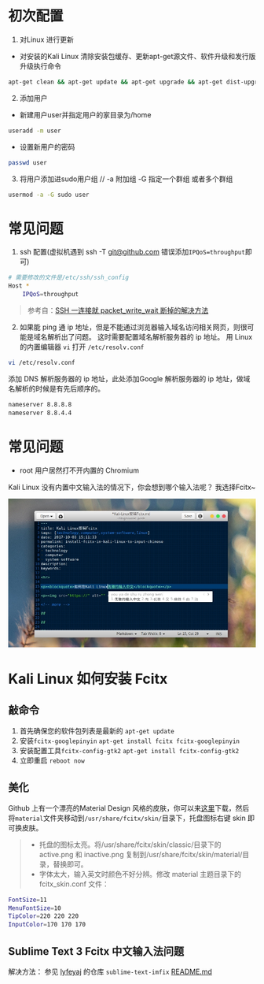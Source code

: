 # 初次配置


1. 对Linux 进行更新
* 对安装的Kali Linux 清除安装包缓存、更新apt-get源文件、软件升级和发行版升级执行命令

```bash
apt-get clean && apt-get update && apt-get upgrade && apt-get dist-upgrade -y
```

2. 添加用户
* 新建用户user并指定用户的家目录为/home

```bash
useradd -m user
```

* 设置新用户的密码

```bash
passwd user
```

3. 将用户添加进sudo用户组
// -a 附加组 -G 指定一个群组 或者多个群组

```bash
usermod -a -G sudo user
```

# 常见问题

1. ssh 配置(虚拟机遇到 ssh -T git@github.com 错误添加`IPQoS=throughput`即可)

```bash
# 需要修改的文件是/etc/ssh/ssh_config
Host *
    IPQoS=throughput
```

>参考自：[SSH 一连接就 packet_write_wait 断掉的解决方法](https://frankr0.github.io/tricks/SSH-connections-dropped-due-to-QoS-flags/)

2. 如果能 ping 通 ip 地址，但是不能通过浏览器输入域名访问相关网页，则很可能是域名解析出了问题。
这时需要配置域名解析服务器的 ip 地址。
用 Linux 的内置编辑器 `vi` 打开 `/etc/resolv.conf`

```bash
vi /etc/resolv.conf
```

添加 DNS 解析服务器的 ip 地址，此处添加Google 解析服务器的 ip 地址，做域名解析的时候是有先后顺序的。

```bash
nameserver 8.8.8.8
nameserver 8.8.4.4
```

# 常见问题

* root 用户居然打不开内置的 Chromium



Kali Linux 没有内置中文输入法的情况下，你会想到哪个输入法呢？ 我选择Fcitx~
<!-- more -->

![优雅的输入中文](https://github.com/ericclose/images/raw/master/install-chinese-ime.jpg)

# Kali Linux 如何安装 Fcitx

## 敲命令

1. 首先确保您的软件包列表是最新的
`apt-get update`
2. 安装`fcitx-googlepinyin`
`apt-get install fcitx fcitx-googlepinyin`
3. 安装配置工具`fcitx-config-gtk2`
`apt-get install fcitx-config-gtk2`
4. 立即重启
`reboot now`

## 美化

Github 上有一个漂亮的Material Design 风格的皮肤，你可以来[这里](https://github.com/ootaharuki99/fcitx-skin-material)下载，然后将`material`文件夹移动到`/usr/share/fcitx/skin/`目录下，托盘图标右键 skin 即可换皮肤。

>  * 托盘的图标太亮。将/usr/share/fcitx/skin/classic/目录下的 active.png 和 inactive.png 复制到/usr/share/fcitx/skin/material/目录，替换即可。
>  * 字体太大，输入英文时颜色不好分辨。修改 material 主题目录下的 fcitx_skin.conf 文件：

```bash
FontSize=11
MenuFontSize=10
TipColor=220 220 220
InputColor=170 170 170
```

## Sublime Text 3 Fcitx 中文输入法问题

解决方法： 参见 [lyfeyaj](https://github.com/lyfeyaj) 的仓库 `sublime-text-imfix`  [README.md](https://github.com/lyfeyaj/sublime-text-imfix/blob/master/README.md)
